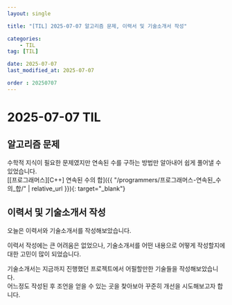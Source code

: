 ```yaml
---
layout: single

title: "[TIL] 2025-07-07 알고리즘 문제, 이력서 및 기술소개서 작성"

categories:
    - TIL
tag: [TIL]

date: 2025-07-07
last_modified_at: 2025-07-07

order : 20250707
---
```


# 2025-07-07 TIL

## 알고리즘 문제

수학적 지식이 필요한 문제였지만 연속된 수를 구하는 방법만 알아내어 쉽게 풀어낼 수 있었습니다.  
[[프로그래머스][C++] 연속된 수의 합]({{ "/programmers/프로그래머스-연속된_수의_합/" | relative_url }}){: target="_blank"}

## 이력서 및 기술소개서 작성

오늘은 이력서와 기술소개서를 작성해보았습니다.

이력서 작성에는 큰 어려움은 없었으나, 기술소개서를 어떤 내용으로 어떻게 작성할지에 대한 고민이 많이 되었습니다.

기술소개서는 지금까지 진행했던 프로젝트에서 어필할만한 기술들을 작성해보았습니다.  
어느정도 작성된 후 조언을 얻을 수 있는 곳을 찾아보아 꾸준히 개선을 시도해보고자 합니다.